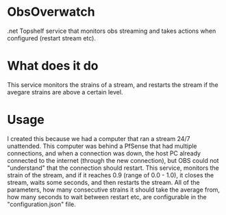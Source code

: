# ObsOverwatch
.net Topshelf service that monitors obs streaming and takes actions when configured (restart stream etc).

# What does it do
This service monitors the strains of a stream, and restarts the stream if the avegare strains are above a certain level.

# Usage
I created this because we had a computer that ran a stream 24/7 unattended. This computer was behind a PfSense that had multiple connections, and when a connection was down, the host PC already connected to the internet (through the new connection), but OBS could not "understand" that the connection should restart. This service, monitors the strain of the stream, and if it reaches 0.9 (range of 0.0 - 1.0), it closes the stream, waits some seconds, and then restarts the stream. All of the parameters, how many consecutive strains it should take the average from, how many seconds to wait between restart etc, are configurable in the "configuration.json" file.
